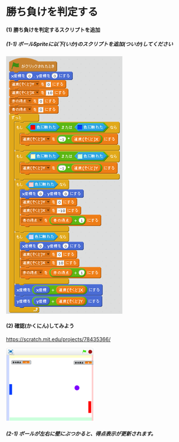 # 勝ち負けを判定する


#### (1) 勝ち負けを判定するスクリプトを追加
##### (1-1) ボールSpriteに以下(いか)のスクリプトを追加(ついか)してください

![](ball_script_004b.png)

#### (2) 確認(かくにん)してみよう
https://scratch.mit.edu/projects/78435366/

![](score_scratch_001a.png)

##### (2-1) ボールが左右に壁にぶつかると、得点表示が更新されます。